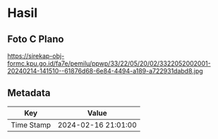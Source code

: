 # Hasil

## Foto C Plano

https://sirekap-obj-formc.kpu.go.id/fa7e/pemilu/ppwp/33/22/05/20/02/3322052002001-20240214-141510--61876d68-6e84-4494-a189-a722931dabd8.jpg


## Metadata

| Key        | Value               |
| ---------- | ------------------- |
| Time Stamp | 2024-02-16 21:01:00 |



